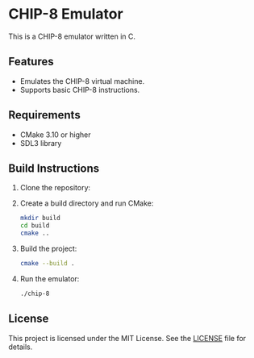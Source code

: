 # CHIP-8 Emulator

This is a CHIP-8 emulator written in C.

## Features
- Emulates the CHIP-8 virtual machine.
- Supports basic CHIP-8 instructions.

## Requirements
- CMake 3.10 or higher
- SDL3 library

## Build Instructions
1. Clone the repository:


2. Create a build directory and run CMake:
   ```bash
   mkdir build
   cd build
   cmake ..
   ```

3. Build the project:
   ```bash
   cmake --build .
   ```

4. Run the emulator:
   ```bash
   ./chip-8
   ```

## License
This project is licensed under the MIT License. See the [LICENSE](LICENSE) file for details.
